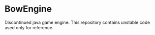 # BowEngine
Discontinued java game engine. This repository contains unstable code used only for reference.
